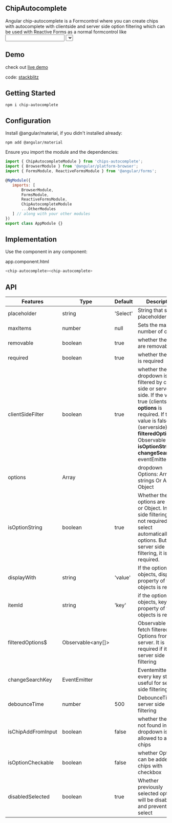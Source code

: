 ## ChipAutocomplete
Angular chip-autocomplete is a Formcontrol where you can create chips with autocomplete with clientside and server side option filtering which can be used with Reactive Forms as a normal formcontrol like <input> <select>
## Demo
check out [live demo](https://chip-autocomplete-example.stackblitz.io/)

code: [stackblitz](https://stackblitz.com/edit/chip-autocomplete-example)
## Getting Started

    npm i chip-autocomplete

## Configuration

Install @angular/material, if you didn't installed already:

    npm add @angular/material

Ensure you import the module and the dependencies:

```javascript
import { ChipAutocompleteModule } from 'chips-autocomplete';
import { BrowserModule } from '@angular/platform-browser'; 
import { FormsModule, ReactiveFormsModule } from '@angular/forms';

@NgModule({
   imports: [
       BrowserModule,
       FormsModule,
       ReactiveFormsModule,
       ChipAutocompleteModule
       ...OtherModules 
   ] // along with your other modules
})
export class AppModule {}
```
## Implementation

Use the component in any component:

app.component.html
```javascript
<chip-autocomplete><chip-autocomplete>
```

## API

| Features | Type | Default | Description |
| ------ | ------ | -----| ------|
| placeholder | string | 'Select' | String that sets the placeholder |
| maxItems | number |  null | Sets the maximum number of chips |
| removable | boolean | true | whether the chips are removable |
| required | boolean | true | whether the field is required |
| clientSideFilter | boolean | true | whether the dropdown is filtered by client side or server side. If the value is true (clientside), **options** is required. If the value is false (serverside), **filteredOptions$** Observable and **isOptionString**, **changeSearchKey** eventEmitter |
| options | Array | |  dropdown Options: Array of strings Or Array of Object|
| isOptionString | boolean | true | Whether the options are Strings or Object. In Cleint side filtering, it is not required, it can select automatically from options. But in server side filtering, it is required. |
| displayWith | string | 'value' | If the options are objects, display property of that objects is required |
| itemId | string | 'key' | if the options are objects, key property of that objects is required |
| filteredOptions$ | Observable<any[]> | | Observable that fetch filtered Options from the server. It is required if it is server side filtering |
| changeSearchKey | EventEmitter<string> | | Eventemitter with every key stroke, useful for server side filtering |
| debounceTime | number | 500 | DebounceTime for server side filtering |
| isChipAddFromInput | boolean | false | whether the text not found in dropdown is allowed to add to chips |
| isOptionCheckable | boolean | false | whether Options can be added to chips with checkbox |
| disabledSelected | boolean | true | Whether previously selected options will be disabled and prevent to select |
